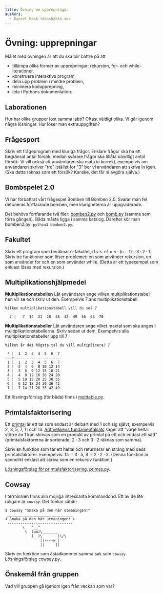 ```yaml
---
title: Övning om upprepningar
authors:
  - Daniel Bosk <dbosk@kth.se>
---
```

# Övning: upprepningar

Målet med övningen är att du ska blir bättre på att

  - tillämpa olika former av upprepningar: rekursion, for- och 
    while-iterationer,
  - konstruera interaktiva program,
  - dela upp problem i mindre problem,
  - minimera kodupprepning,
  - leta i Pythons dokumentation.


## Laborationen

Hur har olika grupper löst samma labb? Oftast väldigt olika. Vi går igenom 
några lösningar. Hur löser man extrauppgiften?


## Frågesport

Skriv ett frågeprogram med kluriga frågor. Enklare frågor ska ha ett begränsat 
antal försök, medan svårare frågor ska tillåta oändligt antal försök. Vi vill 
också att användaren ska mata in korrekt, exempelvis om användaren skriver 
"tre" istället för "3" ber vi användaren att skriva in igen. (Ska detta räknas 
som ett försök? Kanske, det får ni avgöra själva.)


## Bombspelet 2.0

Vi har förbättrat vårt frågespel Bomben till Bomben 2.0. Svarar man fel 
detoneras fortfarande bomben, men klurigheterna är uppgraderade.

Det behövs fortfarande två filer: [bomben2.py][bomben2] och [bomb.py][bomb] 
(samma som förra gången). Båda måste ligga i samma katalog. Därefter kör man 
bomben2.py: `python3 bomben2.py`.

[bomben2]: https://github.com/dbosk/intropy/blob/master/modules/iterations/tutorial/bomben2.py
[bomb]: https://github.com/dbosk/intropy/blob/master/modules/conditionals/bomb.py


## Fakultet

Skriv ett program som beräknar n-fakultet, d.v.s. $n! = n\cdot (n-1) \cdots 3 
\cdot 2 \cdot 1$. Skriv tre funktioner som löser problemet: en som använder 
rekursion, en som använder for och en som använder while. (Detta är ett 
typexempel som enklast löses med rekursion.)


## Multiplikationshjälpmedel

**Multiplikationstabellen** Låt användaren ange vilken multiplikationstabell 
hen vill se och skriv ut den. Exempelvis 7:ans multiplikationstabell:
```
Vilken multiplikationstabell vill du se? 7

  7 |   7  14  21  28  35  42  49  56  63  70
```

**Multiplikationstabeller** Låt användaren ange vilket maxtal som ska anges i 
multiplikationstabellerna. Skriv sedan ut dem. Exempelvis alla 
multiplikationstabeller upp till 7:
```
Vilket är det högsta tal du vill multiplicera? 7

 * |  1  2  3  4  5  6  7
---+---------------------
 1 |  1  2  3  4  5  6  7
 2 |  2  4  6  8 10 12 14
 3 |  3  6  9 12 15 18 21
 4 |  4  8 12 16 20 24 28
 5 |  5 10 15 20 25 30 35
 6 |  6 12 18 24 30 36 42
 7 |  7 14 21 28 35 42 49
```

Ett lösningsförslag (för båda) finns i [multtable.py][multtable].

[multtable]: https://github.com/dbosk/intropy/blob/master/modules/iterations/tutorial/multtable.py


## Primtalsfaktorisering

Ett [primtal][primtal] är ett tal som endast är delbart med 1 och sig självt, 
exempelvis 2, 3, 5, 7, 11 och 13. [Aritmetikens fundamentalsats][aritfund] 
säger att "varje heltal större än 1 kan skrivas som en produkt av primtal på 
ett och endast ett sätt" (primtalsfaktorerna är sorterade, $2\cdot 3$ och 
$3\cdot 2$ räknas som samma).

Skriv en funktion som tar ett heltal och returnerar en sträng med dess 
primtalsfaktorer. Exempelvis: $15 = 3\cdot 5$, $8 = 2\cdot 2\cdot 2$. (Denna 
funktion är sannolikt enklast att skriva som en rekursiv funktion.)

[Lösningsförslag för primtalsfaktorisering, primes.py][primes].

[primtal]: https://sv.wikipedia.org/wiki/Primtal
[aritfund]: https://sv.wikipedia.org/wiki/Aritmetikens_fundamentalsats
[primes]: https://github.com/dbosk/intropy/blob/master/modules/iterations/tutorial/primes.py


## Cowsay

I terminalen finns alla möjliga intressanta kommandond. Ett av de lite roligare 
är `cowsay`. Det funkar såhär:
```
$ cowsay "Smaka på den här utmaningen!"
 ______________________________
< Smaka på den här utmaningen! >
 ------------------------------
        \   ^__^
         \  (oo)\_______
            (__)\       )\/\
                ||----w |
                ||     ||
```
Skriv en funktion som åstadkommer samma sak som `cowsay`. [Lösningsförslag 
cowsay.py][cowsay].

[cowsay]: https://github.com/dbosk/intropy/blob/master/modules/iterations/tutorial/cowsay.py


## Önskemål från gruppen

Vad vill gruppen gå igenom igen från veckan som var?
